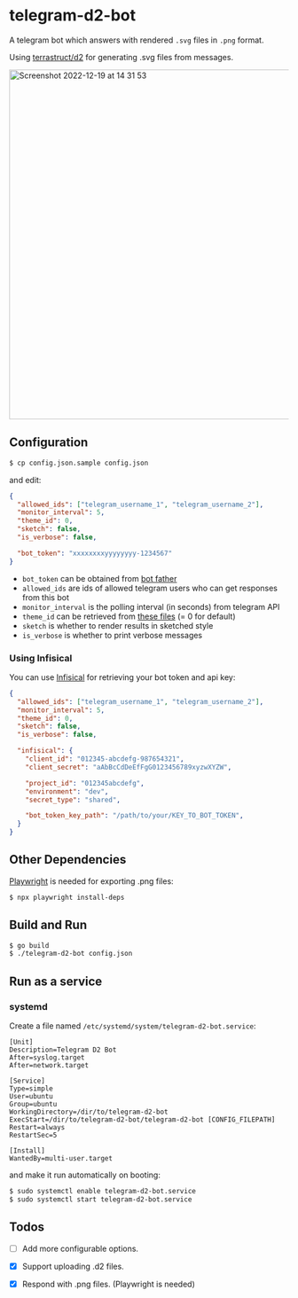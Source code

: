 # telegram-d2-bot

A telegram bot which answers with rendered `.svg` files in `.png` format.

Using [terrastruct/d2](https://github.com/terrastruct/d2) for generating .svg files from messages.

<img width="631" alt="Screenshot 2022-12-19 at 14 31 53" src="https://user-images.githubusercontent.com/185988/208354666-fe073dbc-105a-44b3-88a0-dce64a454efc.png">

## Configuration

```bash
$ cp config.json.sample config.json
```

and edit:

```json
{
  "allowed_ids": ["telegram_username_1", "telegram_username_2"],
  "monitor_interval": 5,
  "theme_id": 0,
  "sketch": false,
  "is_verbose": false,

  "bot_token": "xxxxxxxxyyyyyyyy-1234567"
}
```

* `bot_token` can be obtained from [bot father](https://t.me/botfather)
* `allowed_ids` are ids of allowed telegram users who can get responses from this bot
* `monitor_interval` is the polling interval (in seconds) from telegram API
* `theme_id` can be retrieved from [these files](https://github.com/terrastruct/d2/tree/master/d2themes/d2themescatalog) (= 0 for default)
* `sketch` is whether to render results in sketched style
* `is_verbose` is whether to print verbose messages

### Using Infisical

You can use [Infisical](https://infisical.com/) for retrieving your bot token and api key:

```json
{
  "allowed_ids": ["telegram_username_1", "telegram_username_2"],
  "monitor_interval": 5,
  "theme_id": 0,
  "sketch": false,
  "is_verbose": false,

  "infisical": {
    "client_id": "012345-abcdefg-987654321",
    "client_secret": "aAbBcCdDeEfFgG0123456789xyzwXYZW",

    "project_id": "012345abcdefg",
    "environment": "dev",
    "secret_type": "shared",

    "bot_token_key_path": "/path/to/your/KEY_TO_BOT_TOKEN",
  }
}
```

## Other Dependencies

[Playwright](https://github.com/playwright-community/playwright-go) is needed for exporting .png files:

```bash
$ npx playwright install-deps
```

## Build and Run

```bash
$ go build
$ ./telegram-d2-bot config.json
```

## Run as a service

### systemd

Create a file named `/etc/systemd/system/telegram-d2-bot.service`:

```
[Unit]
Description=Telegram D2 Bot
After=syslog.target
After=network.target

[Service]
Type=simple
User=ubuntu
Group=ubuntu
WorkingDirectory=/dir/to/telegram-d2-bot
ExecStart=/dir/to/telegram-d2-bot/telegram-d2-bot [CONFIG_FILEPATH]
Restart=always
RestartSec=5

[Install]
WantedBy=multi-user.target
```

and make it run automatically on booting:

```bash
$ sudo systemctl enable telegram-d2-bot.service
$ sudo systemctl start telegram-d2-bot.service
```

## Todos

- [ ] Add more configurable options.
- [x] Support uploading .d2 files.
- [x] Respond with .png files. (Playwright is needed)

